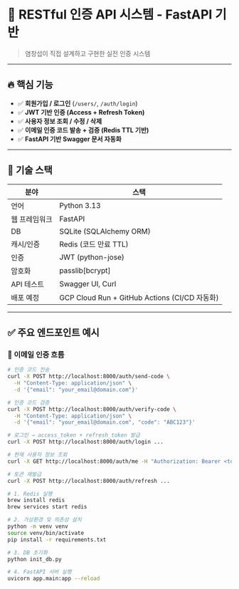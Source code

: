 # 🧠 RESTful 인증 API 시스템 - FastAPI 기반

> 염창섭이 직접 설계하고 구현한 실전 인증 시스템

---

## 🔥 핵심 기능

- ✅ **회원가입 / 로그인** (`/users/`, `/auth/login`)
- ✅ **JWT 기반 인증 (Access + Refresh Token)**
- ✅ **사용자 정보 조회 / 수정 / 삭제**
- ✅ **이메일 인증 코드 발송 + 검증 (Redis TTL 기반)**
- ✅ **FastAPI 기반 Swagger 문서 자동화**

---

## 🧩 기술 스택

| 분야       | 스택 |
|------------|------|
| 언어       | Python 3.13 |
| 웹 프레임워크 | FastAPI |
| DB         | SQLite (SQLAlchemy ORM) |
| 캐시/인증   | Redis (코드 만료 TTL) |
| 인증       | JWT (python-jose) |
| 암호화     | passlib[bcrypt] |
| API 테스트  | Swagger UI, Curl |
| 배포 예정  | GCP Cloud Run + GitHub Actions (CI/CD 자동화)

---

## ✅ 주요 엔드포인트 예시

### 🔐 이메일 인증 흐름

```bash
# 인증 코드 전송
curl -X POST http://localhost:8000/auth/send-code \
  -H "Content-Type: application/json" \
  -d '{"email": "your_email@domain.com"}'

# 인증 코드 검증
curl -X POST http://localhost:8000/auth/verify-code \
  -H "Content-Type: application/json" \
  -d '{"email": "your_email@domain.com", "code": "ABC123"}'

# 로그인 → access_token + refresh_token 발급
curl -X POST http://localhost:8000/auth/login ...

# 현재 사용자 정보 조회
curl -X GET http://localhost:8000/auth/me -H "Authorization: Bearer <token>"

# 토큰 재발급
curl -X POST http://localhost:8000/auth/refresh ...

# 1. Redis 실행
brew install redis
brew services start redis

# 2. 가상환경 및 의존성 설치
python -m venv venv
source venv/bin/activate
pip install -r requirements.txt

# 3. DB 초기화
python init_db.py

# 4. FastAPI 서버 실행
uvicorn app.main:app --reload
